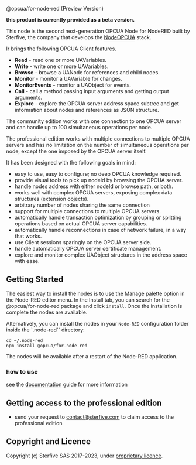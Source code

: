 @opcua/for-node-red  (Preview Version)

__this product is currently provided as a beta version.__


This node is the second next-generation OPCUA Node for NodeRED built by Sterfive, the company that develops the [NodeOPCUA](https://node-opcua.github.io/) stack.

Ir brings the following OPCUA Client features. 
- **Read**   - read one or more UAVariables.
- **Write**  - write one or more UAVariables.
- **Browse**  - browse a UANode for references and child nodes.
- **Monitor** - monitor a UAVariable for changes.
- **MonitorEvents** - monitor a UAObject for events.
- **Call** - call a method passing input arguments and getting output arguments.
- **Explore** - explore the OPCUA server address space subtree and get information about nodes and references as JSON structure.
 

The community edition works with one connection to one OPCUA server and can handle up to 100 simultaneous operations per node. 

The professional edition works with multiple connections to multiple OPCUA servers and has no limitation on the number of simultaneous operations per node, except the one imposed by the OPCUA server itself.

It has been designed with the following goals in mind:

- easy to use, easy to configure; no deep OPCUA knowledge required.
- provide visual tools to pick up nodeId by browsing the OPCUA server.
- handle nodes address with either nodeId or browse path, or both. 
- works well with complex OPCUA servers, exposing complex data structures (extension objects).
- arbitrary number of nodes sharing the same connection
- support for multiple connections to multiple OPCUA servers.
- automatically handle transaction optimization by grouping or splitting operations based on actual OPCUA server capabilities.
- automatically handle reconnections in case of network failure, in a way that works.
- use Client sessions sparingly on the OPCUA server side.
- handle automatically OPCUA server certificate management.
- explore and monitor complex UAObject structures in the address space with ease.

## Getting Started 

The easiest way to install the nodes is to use the Manage palette option in the Node-RED editor menu. In the Install tab, you can search for the @opcua/for-node-red package and click `install`. Once the installation is complete the nodes are available.

Alternatively, you can install the nodes in your `Node-RED` configuration folder inside the `.node-red`` directory:

```console
cd ~/.node-red
npm install @opcua/for-node-red
```

The nodes will be available after a restart of the Node-RED application.


### how to use

see the [documentation](./DOC.md) guide for more information



## Getting access to the professional edition

- send your request to contact@sterfive.com to claim access to the professional edition 
 
 
## Copyright and Licence

Copyright (c) Sterfive SAS 2017-2023, under [proprietary licence](./LICENSE.md).

